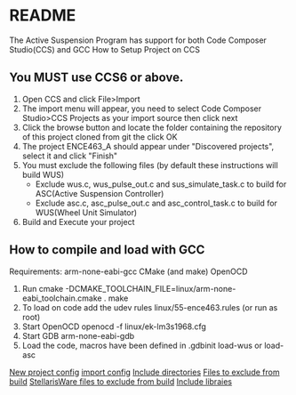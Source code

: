 README
=========
The Active Suspension Program has support for both Code Composer Studio(CCS) and GCC
How to Setup Project on CCS

You MUST use CCS6 or above.
----
1. Open CCS and click File>Import
2. The import menu will appear, you need to select Code Composer Studio>CCS Projects as your import source then click next
3. Click the browse button and locate the folder containing the repository of this project cloned from git the click OK
4. The project ENCE463_A should appear under "Discovered projects", select it and click "Finish"
5. You must exclude the following files (by default these instructions will build WUS)
    - Exclude wus.c, wus_pulse_out.c and sus_simulate_task.c to build for ASC(Active Suspension Controller)
    - Exclude asc.c, asc_pulse_out.c and asc_control_task.c to build for WUS(Wheel Unit Simulator)
6. Build and Execute your project

How to compile and load with GCC
----
Requirements:
arm-none-eabi-gcc
CMake (and make)
OpenOCD

1. Run
	cmake -DCMAKE_TOOLCHAIN_FILE=linux/arm-none-eabi_toolchain.cmake .
	make
2. To load on code add the udev rules linux/55-ence463.rules (or run as root)
3. Start OpenOCD
	openocd -f linux/ek-lm3s1968.cfg
4. Start GDB
	arm-none-eabi-gdb
5. Load the code, macros have been defined in .gdbinit
	load-wus
or
	load-asc

[New project config](https://www.dropbox.com/s/1y5pj6wavyf8rel/NewProject.png?dl=0)
[import config](https://www.dropbox.com/s/zqc0fircsv25gjk/ImportFolderSettings.png?dl=0)
[Include directories](https://www.dropbox.com/s/3l3sa0gvs8gzi9g/IncludePaths.png?dl=0)
[Files to exclude from build](https://www.dropbox.com/s/h0rfr44wj66e0m8/ExcludeFromBuild.png?dl=0)
[StellarisWare files to exclude from build](https://www.dropbox.com/s/6apmgl2tiws309r/ExcludeFromBuildStellarisWare.png?dl=0)
[Include libraies](https://www.dropbox.com/s/unwtzkau690odsv/Libaries.png?dl=0)
